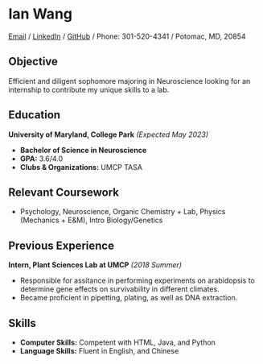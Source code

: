 # Ian Wang



[Email](mailto:ianwangkls@gmail.com) / [LinkedIn](https://www.linkedin.com/in/ianwwang/) / [GitHub](https://github.com/bunnian/) / Phone: 301-520-4341 / Potomac, MD, 20854 

## Objective

Efficient and diligent sophomore majoring in Neuroscience looking for an internship to contribute my unique skills to a lab. 

## Education

**University of Maryland, College Park** _(Expected May 2023)_ <br>
 - **Bachelor of Science in Neuroscience**
 - **GPA:** 3.6/4.0
 - **Clubs & Organizations:** UMCP TASA 

## Relevant Coursework

 - Psychology, Neuroscience, Organic Chemistry + Lab, Physics (Mechanics + E&M), Intro Biology/Genetics
 
## Previous Experience

**Intern, Plant Sciences Lab at UMCP** _(2018 Summer)_ <br>
 - Responsible for assitance in performing experiments on arabidopsis to determine gene effects on survivability in different climates.
 - Became proficient in pipetting, plating, as well as DNA extraction.
 
## Skills

 - **Computer Skills:** Competent with HTML, Java, and Python
 - **Language Skills:** Fluent in English, and Chinese

